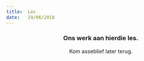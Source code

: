 ```yaml
---
title:  Les
date:   29/06/2018
---
```


### <center>Ons werk aan hierdie les.</center>
<center>Kom asseblief later terug.</center>